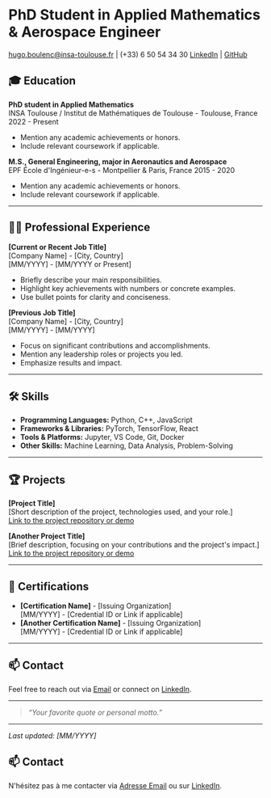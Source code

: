 # PhD Student in Applied Mathematics & Aerospace Engineer

[hugo.boulenc@insa-toulouse.fr](mailto:hugo.boulenc@insa-toulouse.fr) | (+33) 6 50 54 34 30 
[LinkedIn](https://www.linkedin.com/in/hugo-boulenc-596694132/) | [GitHub](https://github.com/HugoBoulenc)

## 🎓 Education

**PhD student in Applied Mathematics**  
INSA Toulouse / Institut de Mathématiques de Toulouse - Toulouse, France
2022 - Present 

- Mention any academic achievements or honors.
- Include relevant coursework if applicable.

**M.S., General Engineering, major in Aeronautics and Aerospace**  
EPF École d'Ingénieur-e-s - Montpellier & Paris, France
2015 - 2020 

- Mention any academic achievements or honors.
- Include relevant coursework if applicable.

---

## 👨‍💼 Professional Experience

**[Current or Recent Job Title]**  
[Company Name] - [City, Country]  
[MM/YYYY] - [MM/YYYY or Present]  

- Briefly describe your main responsibilities.
- Highlight key achievements with numbers or concrete examples.
- Use bullet points for clarity and conciseness.

**[Previous Job Title]**  
[Company Name] - [City, Country]  
[MM/YYYY] - [MM/YYYY]  

- Focus on significant contributions and accomplishments.
- Mention any leadership roles or projects you led.
- Emphasize results and impact.



---

## 🛠 Skills

- **Programming Languages:** Python, C++, JavaScript  
- **Frameworks & Libraries:** PyTorch, TensorFlow, React  
- **Tools & Platforms:** Jupyter, VS Code, Git, Docker  
- **Other Skills:** Machine Learning, Data Analysis, Problem-Solving  

---

## 🏆 Projects

**[Project Title]**  
[Short description of the project, technologies used, and your role.]  
[Link to the project repository or demo](https://github.com/your-project)

**[Another Project Title]**  
[Brief description, focusing on your contributions and the project's impact.]  
[Link to the project repository or demo](https://github.com/your-other-project)

---

## 📜 Certifications

- **[Certification Name]** - [Issuing Organization]  
  [MM/YYYY] - [Credential ID or Link if applicable]  
- **[Another Certification Name]** - [Issuing Organization]  
  [MM/YYYY] - [Credential ID or Link if applicable]  

---

## 📫 Contact

Feel free to reach out via [Email](mailto:your-email@example.com) or connect on [LinkedIn](https://www.linkedin.com/in/your-profile).

---

> _“Your favorite quote or personal motto.”_

---

_Last updated: [MM/YYYY]_

## 📫 Contact

N'hésitez pas à me contacter via [Adresse Email](mailto:votre.email@example.com) ou sur [LinkedIn](https://www.linkedin.com/in/votre-profil).
